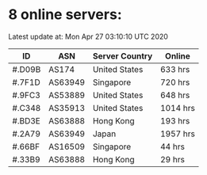 # 8 online servers:

Latest update at: Mon Apr 27 03:10:10 UTC 2020

| ID | ASN | Server Country | Online |
| -- | --- | -------------- | ------ |
| #.D09B | AS174 | United States | 633 hrs |
| #.7F1D | AS63949 | Singapore | 720 hrs |
| #.9FC3 | AS53889 | United States | 648 hrs |
| #.C348 | AS35913 | United States | 1014 hrs |
| #.BD3E | AS63888 | Hong Kong | 193 hrs |
| #.2A79 | AS63949 | Japan | 1957 hrs |
| #.66BF | AS16509 | Singapore | 44 hrs |
| #.33B9 | AS63888 | Hong Kong | 29 hrs |


